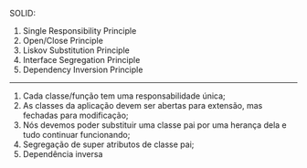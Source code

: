 SOLID:

1. Single Responsibility Principle
2. Open/Close Principle
3. Liskov Substitution Principle
4. Interface Segregation Principle
5. Dependency Inversion Principle

-----------------------------------------------

1. Cada classe/função tem uma responsabilidade única;
2. As classes da aplicação devem ser abertas para extensão, mas fechadas para modificação;
3. Nós devemos poder substituir uma classe pai por uma herança dela e tudo continuar funcionando;
4. Segregação de super atributos de classe pai;
5. Dependência inversa